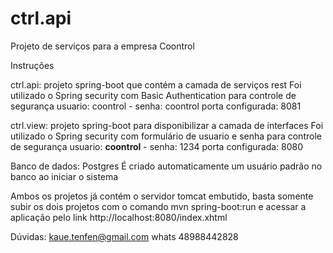 # ctrl.api
Projeto de serviços para a empresa Coontrol

Instruções

ctrl.api: projeto spring-boot que contém a camada de serviços rest
Foi utilizado o Spring security com Basic Authentication para controle de segurança
usuario: coontrol - senha: coontrol
porta configurada: 8081

ctrl.view: projeto spring-boot para disponibilizar a camada de interfaces
Foi utilizado o Spring security com formulário de usuario e senha para controle de segurança
usuario: <b>coontrol</b> - senha: 1234
porta configurada: 8080

Banco de dados: Postgres
É criado automaticamente um usuário padrão no banco ao iniciar o sistema

Ambos os projetos já contém o servidor tomcat embutido, basta somente subir os dois projetos com o comando
mvn spring-boot:run e acessar a aplicação pelo link http://localhost:8080/index.xhtml

Dúvidas:
kaue.tenfen@gmail.com
whats 48988442828
